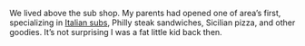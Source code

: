 We lived above the sub shop. My parents had opened one of area’s first, specializing in [Italian subs](sub.md), Philly steak sandwiches, Sicilian pizza, and other goodies. It’s not surprising I was a fat little kid back then.